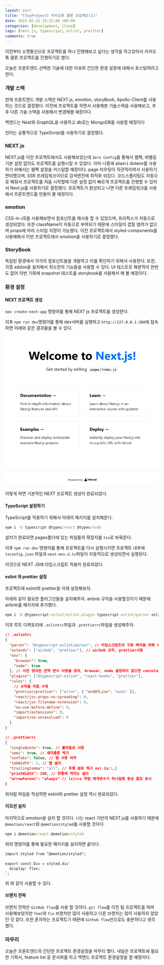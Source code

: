 ```yaml
---
layout: post
title: "[ToyProject] 카카오톡 클론 프로젝트(1)"
date: 2021-05-22 19:21:00 +09:00
categories: [development, Clone]
tags: [next.js, typescript, eslint, preitter]
comments: true
---
```


이전부터 소켓통신으로 프로젝트를 하나 진행해보고 싶다는 생각을 하고있어서 카카오톡 클론 프로젝트를 진행하기로 했다.

오늘은 프론트엔드 선택한 기술에 대한 이유와 간단한 환경 설정에 대해서 포스팅하려고 한다.

### 개발 스택

현재 프론트엔드 개발 스택은 NEXT.js, emotion, storyBook, Apollo-Client를 사용하는 것으로 결정했다. 이전에 프로젝트를 하면서 사용해본 기술스택을 사용해보고, 추후 다른 기술 스택을 사용해서 변경해볼 예정이다.

백엔드는 Nest와 GraphQL을 사용하고 db로는 MongoDB를 사용할 예정이다

언어는 공통적으로 TypeScript를 사용하기로 결정했다.

### NEXT.js

NEXT.js를 이전 프로젝트에서도 사용해보았는데 `Zero Config`를 통해서 웹펙, 바벨등 기본 설정 없이도 프로젝트를 실행시킬 수 있었다. 아마 나중에 alias나 dotenv를 사용하기 위해서는 웹펙 설정을 커스텀할 예정이다. page 라우팅이 직관적이여서 사용하기 편리했으며, SSR 프레임워크이므로 검색엔진에 최적화 되있다. 코드스플리팅도 자동으로 해줘서 프로젝트를 처음 시작할때 다른 설정 없이 빠르게 프로젝트를 진행할 수 있어서 Next.js를 사용하기로 결정했다. 프로젝트가 완성되고 나면 다른 프레임워크를 사용해서 프론트엔드를 만들어 볼 예정이다.

### emotion

CSS-in-JS를 사용해보면서 컴포넌트를 재사용 할 수 있었으며, 프리픽스가 자동으로 생성되었다. 또한 className이 자동으로 부여되기 때문에 스타일이 겹칠 염려가 없으며 props에 따라 스타일 지정이 가능했다. 이전 프로젝트에서 styled-components를 사용해봐서 이번 프로젝트에서 emotion을 사용하기로 결정했다.

### StoryBook

독립된 환경에서 각각의 컴포넌트들을 개발하고 이를 확인하기 위해서 사용한다. 또한, 각종 addon을 설치해서 최소한의 기능들을 사용할 수 있다.
UI 테스트르 해본적이 한번도 없어 이번 기회에 snapshot 테스트를 storybook를 사용해서 해 볼 예정이다.

### 환경 설정

#### NEXT 프로젝트 생성

`npx create-next-app` 명령어를 통해 NEXT js 프로젝트를 생성한다.

이후 `npm run dev`명령어를 통해 dev서버를 실행하고 `http://127.0.0.1:300`에 접속하면 아래와 같은 결과물을 볼 수 있다.

![next](/assets/img/posts/kakao01.png)

이렇게 하면 기본적인 NEXT 프로젝트 생성이 완료되었다.

#### TypeScript 설정하기

TypeScript를 적용하기 위해서 아래의 패키지를 설치해준다.

```cmd
npm i -D typescript @types/react @types/node
```

설치가 완료되면 pages폴더에 있는 파일들의 확장자를 `tsx`로 바꿔준다.

이후 `npm run dev` 명령어를 통해 프로젝트를 다시 실행시키면 프로젝트 내부에 `tsconfig.json` 파일과 `next-env.d.ts`파일이 자동적으로 생성되면서 실행된다.

이것으로 NEXT JS에 타입스크립트 적용이 완료되었다.

#### eslint 와 prettier 설정

프로젝트에 eslint와 prettier을 이제 설정해보자.

아래와 같이 필요한 플러그인들을 설치해주자.
airbnb 규칙을 사용할것이기 때문에 airbnb를 패키지에 추가했다.

```cmd
npm i -D @typescript-eslint/eslint-plugin typescript-eslint/parser eslint eslint-config-airbnb eslint-config-prettier eslint-plugin-import eslint-plugin-jsx-a11y eslint-plugin-prettier eslint-plugin-react eslint-plugin-react-hooks prettier
```

이후 루트 디렉토리에 `.eslintrc`파일과 `.prettierrc`파일을 생성해주자.

```json
// .eslintrc
{
  "parser": "@typescript-eslint/parser", // 타입스크립트의 구문 해석을 위해 사용
  "extends": ["airbnb", "prettier"], // airbnb 규칙, prettier사용
  "env": {
    "browser": true,
    "node": true
  }, // 사전 정의된 전역 변수 사용을 정의, browser, node 설정하지 않으면 console, require 같은 static 메서드를 인식할 수 없다.
  "plugins": ["@typescript-eslint", "react-hooks", "prettier"],
  "rules": {
    // 규칙을 직접 수정
    "prettier/prettier": ["error", { "endOfLine": "auto" }],
    "react/jsx-props-no-spreading": 0,
    "react/jsx-filename-extension": 0,
    "no-use-before-define": 0,
    "import/extensions": 0,
    "import/no-unresolved": 0
  }
}
```

```json
// .prettierrc
{
  "singleQuote": true, // 홑따옴표 사용
  "semi": true, // 세미콜론 찍기
  "useTabs": false, // 탭 사용 여부
  "tabWidth": 2, // 탭 넓이
  "trailingComma": "all", // 후행 쉼표 찍기 ex) {a:1,}
  "printWidth": 100, // 한줄에 적히는 넓이
  "arrowParens": "always" // (x)=>x 처럼 매개변수가 하나일때 항상 괄호 표시
}
```

위처럼 파일을 작성하면 eslint와 prettier 설정 역시 완료되었다.

#### 이모션 설치

마지막으로 emotion을 설치 할 것이다. 나는 react 기반의 NEXT.js를 사용하기 때문에 `@emotion/react`와 `@emotion/styled`를 사용할 것이다.

```cmd
npm i @emotion/react @emotion/styled
```

위의 명령어를 통해 필요한 패키지를 설치하면 끝이다.

```tsx
import styled from "@emotion/styled";

export const Div = styled.div`
  display: flex;
`;
```

위 와 같이 사용할 수 있다.

#### 브랜치 전략

브랜치 전략은 `GitHub flow`를 사용 할 것이다. `git flow`를 이전 팀 프로젝트를 하며 사용해보았지만 `feat`와 `fix` 브랜치만 많이 사용하고 다른 브랜치는 많이 사용하지 않았던 것 같다. 또한 혼자하는 프로젝트기 때문에 `Github flow`만으로도 충분하다고 생각했다.

### 마무리

오늘은 프론트엔드의 간단한 프로젝트 환경설정을 마무리 했다. 내일은 프로젝트에 필요한 기획서, feature list 등 문서화를 하고 백엔드 프로젝트 환경설정을 할 예정이다.
